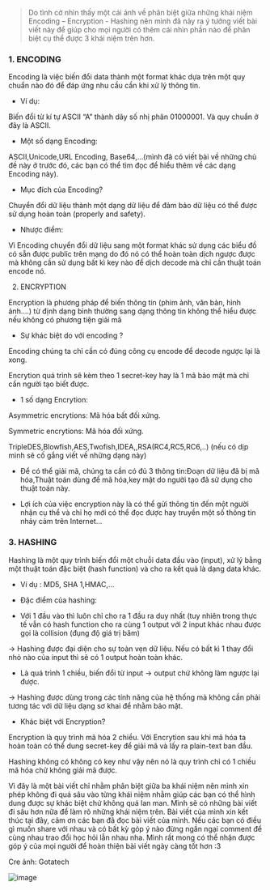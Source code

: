 > Do tình cờ nhìn thấy một cái ảnh về phân biệt giữa những khái niệm Encoding – Encryption - Hashing nên mình đã nảy ra ý tưởng viết bài viết này để giúp cho mọi người có thêm cái nhìn phần nào để phân biệt cụ thể được 3 khái niệm trên hơn.

### 1. ENCODING 

Encoding là việc biến đổi data thành một format khác dựa trên một quy chuẩn nào đó để đáp ứng nhu cầu cần khi xử lý thông tin.

- Ví dụ:

Biến đổi từ kí tự ASCII “A” thành dãy số nhị phân 01000001. Và quy chuẩn ở đây là ASCII.

- Một số dạng Encoding:

ASCII,Unicode,URL Encoding, Base64,…(mình đã có viết bài về những chủ đề này ở trước đó, các bạn có thể tìm đọc để hiểu thêm về các dạng Encoding này).

- Mục đích của Encoding?

Chuyển đổi dữ liệu thành một dạng dữ liệu để đảm bảo dữ liệu có thể được sử dụng hoàn toàn (properly and safety).

- Nhược điểm:

Vì Encoding chuyển đổi dữ liệu sang một format khác sử dụng các biểu đồ có sẵn được public trên mạng do đó nó có thể hoàn toàn dịch ngược được mà không cần sử dụng bất kì key nào để dịch decode mà chỉ cần thuật toán encode nó.

2. ENCRYPTION 

Encryption là phương pháp để biến thông tin (phim ảnh, văn bản, hình ảnh….) từ định dạng bình thường sang dạng thông tin không thể hiểu được nếu không có phương tiện giải mã

- Sự khác biệt do với encoding ?

Encoding chúng ta chỉ cần có đúng công cụ encode để decode ngược lại là xong.

Encrytion quá trình sẽ kèm theo 1 secret-key hay là 1 mã bảo mật mà chỉ cần người tạo biết được.

- 1 số dạng Encrytion:

Asymmetric encrytions: Mã hóa bất đối xứng.

Symmetric encrytions: Mã hóa đối xứng.

TripleDES,Blowfish,AES,Twofish,IDEA,,RSA(RC4,RC5,RC6,..) (nếu có dịp mình sẽ cố gắng viết về những dạng này)

- Để có thể giải mã, chúng ta cần có đủ 3 thông tin:Đoạn dữ liệu đã bị mã hóa,Thuật toán dùng để mã hóa,key mật do người tạo đã sử dụng cho thuật toán này.

- Lợi ích của việc encryption này là có thể gửi thông tin đến một người nhận cụ thể và chỉ họ mới có thể đọc được hay truyền một số thông tin nhảy cảm trên Internet…

### 3. HASHING

Hashing là một quy trình biến đổi một chuỗi data đầu vào (input), xử lý bằng một thuật toán đặc biệt (hash function) và cho ra kết quả là dạng data khác.

- Ví dụ : MD5, SHA 1,HMAC,...

- Đặc điểm của hashing:

+ Với 1 đầu vào thì luôn chỉ cho ra 1 đầu ra duy nhất (tuy nhiên trong thực tế vẫn có hash function cho ra cùng 1 output với 2 input khác nhau được gọi là collision (đụng độ giá trị băm)

-> Hashing được đại diện cho sự toàn vẹn dữ liệu. Nếu có bất kì 1 thay đổi nhỏ nào của input thì sẽ có 1 output hoàn toàn khác.

+ Là quá trình 1 chiều, biến đổi từ input -> output chứ không làm ngược lại được.

-> Hashing được dùng trong các tính năng của hệ thống mà không cần phải tương tác với dữ liệu dạng sơ khai để nhằm bảo mật.

- Khác biệt với Encryption?

Encryption là quy trình mã hóa 2 chiều. Với Encrytion sau khi mã hóa ta hoàn toàn có thể dung secret-key để giải mã và lấy ra plain-text ban đầu.

Hashing không có không có key như vậy nên nó là quy trình chỉ có 1 chiều mã hóa chữ không giải mã được.

Vì đây là một bài viết chỉ nhằm phân biệt giữa ba khái niệm nên mình xin phép không đi quá sâu vào từng khái niệm nhằm giúp các bạn có thể hình dung được sự khác biệt chứ không quá lan man. Mình sẽ có những bài viết đi sâu hơn nữa để làm rõ những khái niệm trên. Bài viết của mình xin kết thúc tại đây, cảm ơn các bạn đã đọc bài viết của mình. Nếu các bạn có điều gì muốn share với nhau và có bất kỳ góp ý nào đừng ngần ngại comment để cùng nhau trao đổi học hỏi lẫn nhau nha. Mình rất mong có thể nhận được góp ý của mọi người để hoàn thiện bài viết ngày càng tốt hơn :3

Cre ảnh: Gotatech 

![image](https://github.com/yeuubonn2k4/BASIC_OF_CYBER/assets/161863346/54d6e0e5-19a6-4993-b797-6a50463c83ed)

